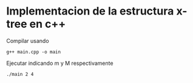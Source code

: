 # Implementacion de la estructura x-tree en c++
Compilar usando
```
g++ main.cpp -o main
```
Ejecutar indicando m y M respectivamente
```
./main 2 4
```
